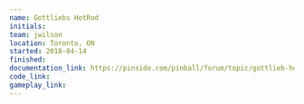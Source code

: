 ```yaml
---
name: Gottliebs HotRod
initials:
team: jwilson
location: Toronto, ON
started: 2018-04-14
finished:
documentation_link: https://pinside.com/pinball/forum/topic/gottlieb-hot-rod-a-tribute-to-classic-em-pinball
code_link:
gameplay_link:
---
```

